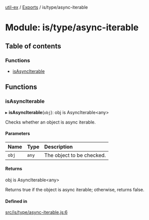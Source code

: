 [util-ex](../README.md) / [Exports](../modules.md) / is/type/async-iterable

# Module: is/type/async-iterable

## Table of contents

### Functions

- [isAsyncIterable](is_type_async_iterable.md#isasynciterable)

## Functions

### isAsyncIterable

▸ **isAsyncIterable**(`obj`): obj is AsyncIterable\<any\>

Checks whether an object is async iterable.

#### Parameters

| Name | Type | Description |
| :------ | :------ | :------ |
| `obj` | `any` | The object to be checked. |

#### Returns

obj is AsyncIterable\<any\>

Returns true if the object is async iterable; otherwise, returns false.

#### Defined in

[src/is/type/async-iterable.js:6](https://github.com/snowyu/util-ex.js/blob/8694781/src/is/type/async-iterable.js#L6)
